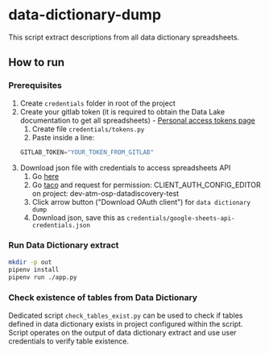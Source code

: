 # data-dictionary-dump

This script extract descriptions from all data dictionary spreadsheets.

## How to run 

### Prerequisites

1. Create `credentials` folder in root of the project
2. Create your gitlab token (it is required to obtain the Data Lake documentation to get all spreadsheets) - [Personal access tokens page](https://gitlab.ocado.tech/-/profile/personal_access_tokens)
   1. Create file `credentials/tokens.py`
   2. Paste inside a line:
    ```python
    GITLAB_TOKEN="YOUR_TOKEN_FROM_GITLAB"
    ```
3. Download json file with credentials to access spreadsheets API
   1. Go [here](https://console.cloud.google.com/apis/credentials?project=dev-atm-osp-datadiscovery-test)
   2. Go [taco](https://euw1-taco.devtools.osp.tech/new-access-request/gcp-projects) and request for permission: CLIENT_AUTH_CONFIG_EDITOR on project: dev-atm-osp-datadiscovery-test
   3. Click arrow button ("Download OAuth client") for `data dictionary dump`
   4. Download json, save this as `credentials/google-sheets-api-credentials.json`

### Run Data Dictionary extract
```bash
mkdir -p out
pipenv install
pipenv run ./app.py
```

### Check existence of tables from Data Dictionary

Dedicated script `check_tables_exist.py` can be used to check if tables defined in data dictionary exists in project configured within the script. Script operates on the output of data dictionary extract and use user credentials to verify table existence.

